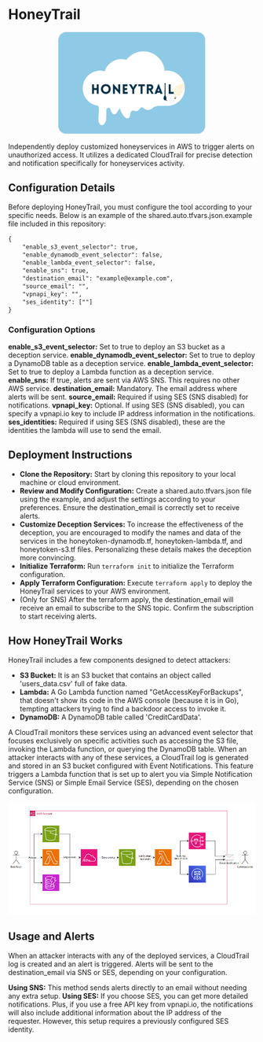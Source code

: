 # HoneyTrail
<p align="center">
  <img src="HoneyTrail.png" alt="HoneyTrail" width="300" />
</p>
Independently deploy customized honeyservices in AWS to trigger alerts on unauthorized access. It utilizes a dedicated CloudTrail for precise detection and notification specifically for honeyservices activity. 

## Configuration Details

Before deploying HoneyTrail, you must configure the tool according to your specific needs. Below is an example of the shared.auto.tfvars.json.example file included in this repository:

``` 
{
    "enable_s3_event_selector": true,
    "enable_dynamodb_event_selector": false,
    "enable_lambda_event_selector": false,
    "enable_sns": true,
    "destination_email": "example@example.com",
    "source_email": "",
    "vpnapi_key": "",
    "ses_identity": [""]
}
```
### Configuration Options

**enable_s3_event_selector:** Set to true to deploy an S3 bucket as a deception service.
**enable_dynamodb_event_selector:** Set to true to deploy a DynamoDB table as a deception service.
**enable_lambda_event_selector:** Set to true to deploy a Lambda function as a deception service.
**enable_sns:** If true, alerts are sent via AWS SNS. This requires no other AWS service.
**destination_email:** Mandatory. The email address where alerts will be sent.
**source_email:** Required if using SES (SNS disabled) for notifications.
**vpnapi_key:** Optional. If using SES (SNS disabled), you can specify a vpnapi.io key to include IP address information in the notifications.
**ses_identities:** Required if using SES (SNS disabled), these are the identities the lambda will use to send the email. 

## Deployment Instructions

- **Clone the Repository:** Start by cloning this repository to your local machine or cloud environment.
- **Review and Modify Configuration:** Create a shared.auto.tfvars.json file using the example, and adjust the settings according to your preferences. Ensure the destination_email is correctly set to receive alerts.
- **Customize Deception Services:** To increase the effectiveness of the deception, you are encouraged to modify the names and data of the services in the honeytoken-dynamodb.tf, honeytoken-lambda.tf, and honeytoken-s3.tf files. Personalizing these details makes the deception more convincing.
- **Initialize Terraform:** Run ``terraform init`` to initialize the Terraform configuration.
- **Apply Terraform Configuration:** Execute ``terraform apply`` to deploy the HoneyTrail services to your AWS environment.
- (Only for SNS) After the terraform apply, the destination_email will receive an email to subscribe to the SNS topic. Confirm the subscription to start receiving alerts.

## How HoneyTrail Works
HoneyTrail includes a few components designed to detect attackers:

- **S3 Bucket:** It is an S3 bucket that contains an object called 'users_data.csv' full of fake data.
- **Lambda:** A Go Lambda function named "GetAccessKeyForBackups", that doesn't show its code in the AWS console (because it is in Go), tempting attackers trying to find a backdoor access to invoke it.
- **DynamoDB:** A DynamoDB table called 'CreditCardData'.

A CloudTrail monitors these services using an advanced event selector that focuses exclusively on specific activities such as accessing the S3 file, invoking the Lambda function, or querying the DynamoDB table. When an attacker interacts with any of these services, a CloudTrail log is generated and stored in an S3 bucket configured with Event Notifications. This feature triggers a Lambda function that is set up to alert you via Simple Notification Service (SNS) or Simple Email Service (SES), depending on the chosen configuration.

<p align="center">
  <img src="HoneyTrail-Diagram.png" alt="HoneyTrail-Diagram." width="800" />
</p>

## Usage and Alerts

When an attacker interacts with any of the deployed services, a CloudTrail log is created and an alert is triggered.
Alerts will be sent to the destination_email via SNS or SES, depending on your configuration.

**Using SNS:** This method sends alerts directly to an email without needing any extra setup.
**Using SES:** If you choose SES, you can get more detailed notifications. Plus, if you use a free API key from vpnapi.io, the notifications will also include additional information about the IP address of the requester. However, this setup requires a previously configured SES identity.
